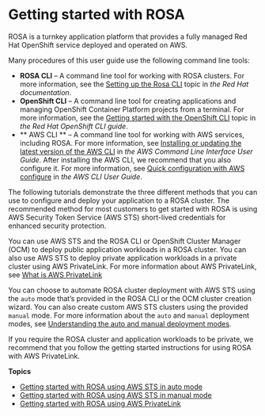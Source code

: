 # Getting started with ROSA<a name="getting-started"></a>

ROSA is a turnkey application platform that provides a fully managed Red Hat OpenShift service deployed and operated on AWS\.

Many procedures of this user guide use the following command line tools:
+  **ROSA CLI** – A command line tool for working with ROSA clusters\. For more information, see the [Setting up the Rosa CLI](https://docs.openshift.com/rosa/rosa_cli/rosa-get-started-cli.html#rosa-setting-up-cli_rosa-getting-started-cli) topic in *the Red Hat documentation*\.
+  **OpenShift CLI** – A command line tool for creating applications and managing OpenShift Container Platform projects from a terminal\. For more information, see the [Getting started with the OpenShift CLI](https://docs.openshift.com/container-platform/4.10/cli_reference/openshift_cli/getting-started-cli.html) topic in *the Red Hat OpenShift CLI guide*\.
+  ** AWS CLI ** – A command line tool for working with AWS services, including ROSA\. For more information, see [Installing or updating the latest version of the AWS CLI](https://docs.aws.amazon.com/cli/latest/userguide/getting-started-install.html) in *the AWS Command Line Interface User Guide*\. After installing the AWS CLI, we recommend that you also configure it\. For more information, see [Quick configuration with AWS configure](https://docs.aws.amazon.com/cli/latest/userguide/cli-configure-quickstart.html#cli-configure-quickstart-config) in *the AWS CLI User Guide*\.

The following tutorials demonstrate the three different methods that you can use to configure and deploy your application to a ROSA cluster\. The recommended method for most customers to get started with ROSA is using AWS Security Token Service \(AWS STS\) short\-lived credentials for enhanced security protection\.

You can use AWS STS and the ROSA CLI or OpenShift Cluster Manager \(OCM\) to deploy public application workloads in a ROSA cluster\. You can also use AWS STS to deploy private application workloads in a private cluster using AWS PrivateLink\. For more information about AWS PrivateLink, see [What is AWS PrivateLink](https://docs.aws.amazon.com/vpc/latest/privatelink/what-is-privatelink.html) 

You can choose to automate ROSA cluster deployment with AWS STS using the `auto` mode that’s provided in the ROSA CLI or the OCM cluster creation wizard\. You can also create custom AWS STS clusters using the provided `manual` mode\. For more information about the `auto` and `manual` deployment modes, see [Understanding the auto and manual deployment modes](https://docs.openshift.com/rosa/rosa_install_access_delete_clusters/rosa-sts-creating-a-cluster-with-customizations.html#rosa-understanding-deployment-modes_rosa-sts-creating-a-cluster-with-customizations)\.

If you require the ROSA cluster and application workloads to be private, we recommend that you follow the getting started instructions for using ROSA with AWS PrivateLink\.

**Topics**
+ [Getting started with ROSA using AWS STS in auto mode](getting-started-sts-auto.md)
+ [Getting started with ROSA using AWS STS in manual mode](getting-started-sts-manual.md)
+ [Getting started with ROSA using AWS PrivateLink](getting-started-private-link.md)